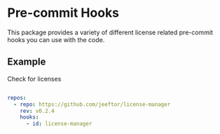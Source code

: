 # Pre-commit Hooks

This package provides a variety of different license related pre-commit hooks you can use with the code.


## Example


Check for licenses

```yaml

repos:
  - repo: https://github.com/jeeftor/license-manager
    rev: v0.2.4
    hooks:
      - id: license-manager
```
